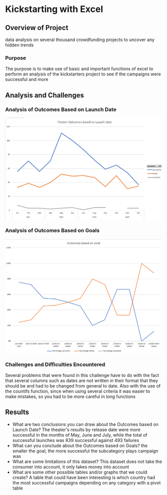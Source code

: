 # Kickstarting with Excel

## Overview of Project
data analysis on several thousand crowdfunding projects to uncover any hidden trends
### Purpose
The purpose is to make use of basic and important functions of excel to perform an analysis of the kickstarters project to see if the campaigns were successful and more
## Analysis and Challenges

### Analysis of Outcomes Based on Launch Date
![](Resources/Theater_Outcomes_vs_Launch.png)
### Analysis of Outcomes Based on Goals
![](Resources/Outcomes_vs_Goals.png)
### Challenges and Difficulties Encountered
Several problems that were found in this challenge have to do with the fact that several columns such as dates are not written in their format that they should be and had to be changed from general to date. Also with the use of the countifs function, since when using several criteria it was easier to make mistakes, so you had to be more careful in long functions
## Results

- What are two conclusions you can draw about the Outcomes based on Launch Date?
The theater's results by release date were more successful in the months of May, June and July, while the total of successful launches was 839 successful against 493 failures
- What can you conclude about the Outcomes based on Goals?
the smaller the goal, the more successful the subcategory plays campaign was
- What are some limitations of this dataset?
This dataset does not take the consumer into account, it only takes money into account
- What are some other possible tables and/or graphs that we could create?
A table that could have been interesting is which country had the most successful campaigns depending on any category with a pivot table
